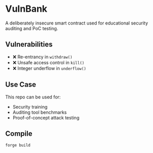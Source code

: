 # VulnBank

A deliberately insecure smart contract used for educational security auditing and PoC testing.

## Vulnerabilities

- ❌ Re-entrancy in `withdraw()`
- ❌ Unsafe access control in `kill()`
- ❌ Integer underflow in `underflow()`

## Use Case

This repo can be used for:
- Security training
- Auditing tool benchmarks
- Proof-of-concept attack testing

## Compile

```bash
forge build
